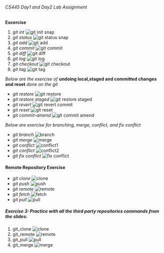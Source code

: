 ###### CS445 Day1 and Day2 Lab Assignment
**Excercise**
1. *git int*
![git init snap](https://github.com/JRKhatri/CS445/blob/main/lab1/git_init.png)
2. *git status*
![git status snap](https://github.com/JRKhatri/CS445/blob/main/lab1/git_status.png)
3. *git add*
![git add](https://github.com/JRKhatri/CS445/blob/main/lab1/git_add.png)
4. *git commit*
![git commit](https://github.com/JRKhatri/CS445/blob/main/lab1/git_commit.png)
5. *git diff*
![git diff](https://github.com/JRKhatri/CS445/blob/main/lab1/git_diff.png)
6. *git log*
![git log](https://github.com/JRKhatri/CS445/blob/main/lab1/git_log.png)
7. *git checkout*
![git checkout](https://github.com/JRKhatri/CS445/blob/main/lab1/checkout_oldversion.png)
8. *git tag*
![git tag](https://github.com/JRKhatri/CS445/blob/main/lab1/tag_commit.png)

_Below  are the exercise of_ **undoing local,staged and committed changes and reset** _done on the git_

* _git restore_
![git restore](https://github.com/JRKhatri/CS445/blob/main/lab1/restore_beforeworking.png)
* _git restore staged_
![git restore staged](https://github.com/JRKhatri/CS445/blob/main/lab1/restore_beforeCommit.png)
* _git revert_
![git revert commit](https://github.com/JRKhatri/CS445/blob/main/lab1/revert_commit.png)
* _git reset_
![git reset](https://github.com/JRKhatri/CS445/blob/main/lab1/resert_commit.png)
*  _git commit-amend_
 ![git commit amend](https://github.com/JRKhatri/CS445/blob/main/lab1/updating_lastCommit.png)


_Below are exercise for_ *branching, merge, conflict, and fix conflict*
* _git branch_
![branch](https://github.com/JRKhatri/CS445/blob/main/lab1/branching.png)
* _git merge_
![merge](https://github.com/JRKhatri/CS445/blob/main/lab1/merge.png)
* _git conflict_
![conflict1](https://github.com/JRKhatri/CS445/blob/main/lab1/create_conflict.png)
* _git conflict_
![conflict2](https://github.com/JRKhatri/CS445/blob/main/lab1/conflict_sample.png)
* _git fix conflict_
![fix conflict](https://github.com/JRKhatri/CS445/blob/main/lab1/fixMerge_conflict.png)

#### Remote Repository Exercise
* _git clone_
![clone](https://github.com/JRKhatri/CS445/blob/main/lab1/clone.png)
* _git push_
![push](https://github.com/JRKhatri/CS445/blob/main/lab1/push.png)
* _git remote_
![remote](https://github.com/JRKhatri/CS445/blob/main/lab1/remote.png)
* _git fetch_
![fetch](https://github.com/JRKhatri/CS445/blob/main/lab1/fetch.png)
* _git pull_
![pull](https://github.com/JRKhatri/CS445/blob/main/lab1/pull.png)

##### Exercise 3: Practice with all the third party repositories commands from the slides:
1. git_clone
![clone]()
2. git_remote
![remote]()
4. git_pull
![pull]()
5. git_merge
![merge](https://github.com/JRKhatri/CS445/blob/main/lab1/merge.png)







 




